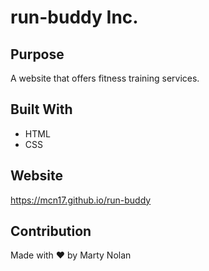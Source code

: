 # run-buddy Inc.

## Purpose
A website that offers fitness training services.

## Built With
* HTML
* CSS

## Website
https://mcn17.github.io/run-buddy

## Contribution
Made with ❤️ by Marty Nolan
